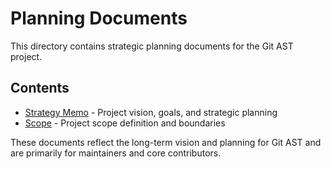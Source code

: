 # Planning Documents

This directory contains strategic planning documents for the Git AST project.

## Contents

- [Strategy Memo](./strategy-memo.md) - Project vision, goals, and strategic planning
- [Scope](./scope.md) - Project scope definition and boundaries

These documents reflect the long-term vision and planning for Git AST and are primarily for maintainers and core contributors. 
